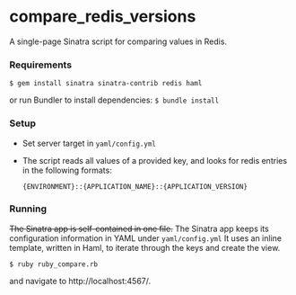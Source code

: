 compare_redis_versions
======================

A single-page Sinatra script for comparing values in Redis.  


### Requirements
`$ gem install sinatra sinatra-contrib redis haml`

or run Bundler to install dependencies:
`$ bundle install`

### Setup
- Set server target in `yaml/config.yml`

- The script reads all values of a provided key, and looks for redis entries in the following formats:

  `{ENVIRONMENT}::{APPLICATION_NAME}::{APPLICATION_VERSION}`

### Running
~~The Sinatra app is self-contained in one file.~~ 
The Sinatra app keeps its configuration information in YAML under `yaml/config.yml`
It uses an inline template, written in Haml, to iterate through the keys and create the view.

`$ ruby ruby_compare.rb`

and navigate to http://localhost:4567/.  

